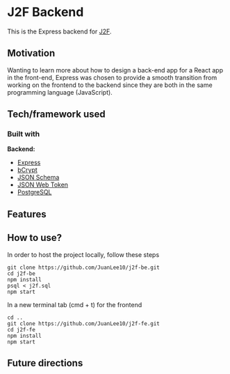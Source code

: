 # J2F Backend

This is the Express backend for [J2F](http://l4j.demo.dkclee.com/).

## Motivation
<!-- A short description of the motivation behind the creation and maintenance of the project. This should explain **why** the project exists. -->
Wanting to learn more about how to design a back-end app for a React
app in the front-end, Express was chosen to provide a smooth transition
from working on the frontend to the backend since they are both in the
same programming language (JavaScript). 

<!-- ## Build status
Build status of continus integration i.e. travis, appveyor etc. Ex. - 

[![Build Status](https://travis-ci.org/akashnimare/foco.svg?branch=master)](https://travis-ci.org/akashnimare/foco)
[![Windows Build Status](https://ci.appveyor.com/api/projects/status/github/akashnimare/foco?branch=master&svg=true)](https://ci.appveyor.com/project/akashnimare/foco/branch/master)

## Code style
If you're using any code style like xo, standard etc. That will help others while contributing to your project. Ex. -

[![js-standard-style](https://img.shields.io/badge/code%20style-standard-brightgreen.svg?style=flat)](https://github.com/feross/standard)
 
## Screenshots
Include logo/demo screenshot etc. -->

## Tech/framework used

### Built with
<b>Backend:</b>
- [Express](https://expressjs.com/)
- [bCrypt](https://github.com/kelektiv/node.bcrypt.js)
- [JSON Schema](https://github.com/tdegrunt/jsonschema)
- [JSON Web Token](https://github.com/auth0/node-jsonwebtoken)
- [PostgreSQL](https://www.postgresql.org/)

## Features


## How to use?
In order to host the project locally, follow these steps

    git clone https://github.com/JuanLee10/j2f-be.git
    cd j2f-be
    npm install
    psql < j2f.sql
    npm start

In a new terminal tab (cmd + t) for the frontend

    cd ..
    git clone https://github.com/JuanLee10/j2f-fe.git
    cd j2f-fe
    npm install
    npm start

## Future directions


<!-- 

## Code Example
Show what the library does as concisely as possible, developers should be able to figure out **how** your project solves their problem by looking at the code example. Make sure the API you are showing off is obvious, and that your code is short and concise.

## Installation
Provide step by step series of examples and explanations about how to get a development env running.

## API Reference

Depending on the size of the project, if it is small and simple enough the reference docs can be added to the README. For medium size to larger projects it is important to at least provide a link to where the API reference docs live.

## Tests
Describe and show how to run the tests with code examples.

## Contribute

Let people know how they can contribute into your project. A [contributing guideline](https://github.com/zulip/zulip-electron/blob/master/CONTRIBUTING.md) will be a big plus.

## Credits
Give proper credits. This could be a link to any repo which inspired you to build this project, any blogposts or links to people who contrbuted in this project. 

#### Anything else that seems useful

## License
A short snippet describing the license (MIT, Apache etc)

MIT © [Yourname]() -->